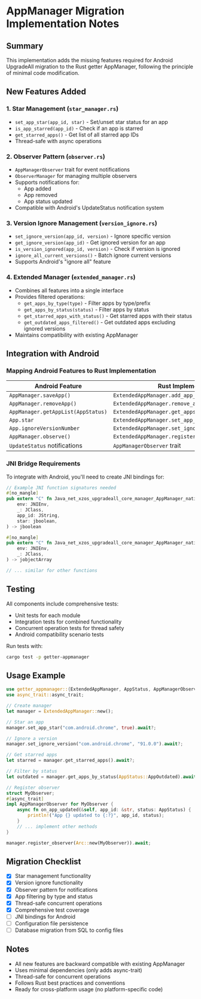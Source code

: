 # AppManager Migration Implementation Notes

## Summary
This implementation adds the missing features required for Android UpgradeAll migration to the Rust getter AppManager, following the principle of minimal code modification.

## New Features Added

### 1. Star Management (`star_manager.rs`)
- `set_app_star(app_id, star)` - Set/unset star status for an app
- `is_app_starred(app_id)` - Check if an app is starred
- `get_starred_apps()` - Get list of all starred app IDs
- Thread-safe with async operations

### 2. Observer Pattern (`observer.rs`)
- `AppManagerObserver` trait for event notifications
- `ObserverManager` for managing multiple observers
- Supports notifications for:
  - App added
  - App removed
  - App status updated
- Compatible with Android's UpdateStatus notification system

### 3. Version Ignore Management (`version_ignore.rs`)
- `set_ignore_version(app_id, version)` - Ignore specific version
- `get_ignore_version(app_id)` - Get ignored version for an app
- `is_version_ignored(app_id, version)` - Check if version is ignored
- `ignore_all_current_versions()` - Batch ignore current versions
- Supports Android's "ignore all" feature

### 4. Extended Manager (`extended_manager.rs`)
- Combines all features into a single interface
- Provides filtered operations:
  - `get_apps_by_type(type)` - Filter apps by type/prefix
  - `get_apps_by_status(status)` - Filter apps by status
  - `get_starred_apps_with_status()` - Get starred apps with their status
  - `get_outdated_apps_filtered()` - Get outdated apps excluding ignored versions
- Maintains compatibility with existing AppManager

## Integration with Android

### Mapping Android Features to Rust Implementation

| Android Feature | Rust Implementation |
|----------------|-------------------|
| `AppManager.saveApp()` | `ExtendedAppManager.add_app_with_notification()` |
| `AppManager.removeApp()` | `ExtendedAppManager.remove_app_with_notification()` |
| `AppManager.getAppList(AppStatus)` | `ExtendedAppManager.get_apps_by_status()` |
| `App.star` | `ExtendedAppManager.set_app_star()` |
| `App.ignoreVersionNumber` | `ExtendedAppManager.set_ignore_version()` |
| `AppManager.observe()` | `ExtendedAppManager.register_observer()` |
| `UpdateStatus` notifications | `AppManagerObserver` trait |

### JNI Bridge Requirements

To integrate with Android, you'll need to create JNI bindings for:

```rust
// Example JNI function signatures needed
#[no_mangle]
pub extern "C" fn Java_net_xzos_upgradeall_core_manager_AppManager_nativeSetStar(
    env: JNIEnv,
    _: JClass,
    app_id: JString,
    star: jboolean,
) -> jboolean

#[no_mangle]
pub extern "C" fn Java_net_xzos_upgradeall_core_manager_AppManager_nativeGetStarredApps(
    env: JNIEnv,
    _: JClass,
) -> jobjectArray

// ... similar for other functions
```

## Testing

All components include comprehensive tests:
- Unit tests for each module
- Integration tests for combined functionality
- Concurrent operation tests for thread safety
- Android compatibility scenario tests

Run tests with:
```bash
cargo test -p getter-appmanager
```

## Usage Example

```rust
use getter_appmanager::{ExtendedAppManager, AppStatus, AppManagerObserver};
use async_trait::async_trait;

// Create manager
let manager = ExtendedAppManager::new();

// Star an app
manager.set_app_star("com.android.chrome", true).await?;

// Ignore a version
manager.set_ignore_version("com.android.chrome", "91.0.0").await?;

// Get starred apps
let starred = manager.get_starred_apps().await?;

// Filter by status
let outdated = manager.get_apps_by_status(AppStatus::AppOutdated).await?;

// Register observer
struct MyObserver;
#[async_trait]
impl AppManagerObserver for MyObserver {
    async fn on_app_updated(&self, app_id: &str, status: AppStatus) {
        println!("App {} updated to {:?}", app_id, status);
    }
    // ... implement other methods
}

manager.register_observer(Arc::new(MyObserver)).await;
```

## Migration Checklist

- [x] Star management functionality
- [x] Version ignore functionality
- [x] Observer pattern for notifications
- [x] App filtering by type and status
- [x] Thread-safe concurrent operations
- [x] Comprehensive test coverage
- [ ] JNI bindings for Android
- [ ] Configuration file persistence
- [ ] Database migration from SQL to config files

## Notes

- All new features are backward compatible with existing AppManager
- Uses minimal dependencies (only adds async-trait)
- Thread-safe for concurrent operations
- Follows Rust best practices and conventions
- Ready for cross-platform usage (no platform-specific code)